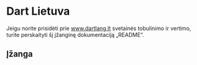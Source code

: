 Dart Lietuva
===

Jeigu norite prisidėti prie www.dartlang.lt svetainės tobulinimo ir vertimo, turite perskaityti šį 
įžanginę dokumentaciją „README“.

Įžanga
---